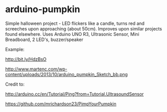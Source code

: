 arduino-pumpkin
===============

Simple halloween project - LED flickers like a candle, turns red and screeches upon approaching (about 50cm). Improves upon similar projects found elsewhere. Uses Arduino UNO R3, Ultrasonic Sensor, Mini Breadboard, 2 LED's, buzzer/speaker

Example: 
 
http://bit.ly/HdzBsO
 
http://www.martenc.com/wp-content/uploads/2013/10/arduino_pumpkin_Sketch_bb.png

 
Credit to: 
 
http://arduino.cc/en/Tutorial/Ping?from=Tutorial.UltrasoundSensor
 
https://github.com/mrichardson23/PimpYourPumpkin
